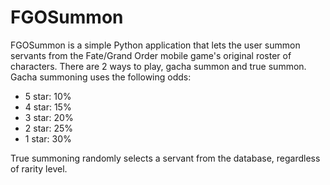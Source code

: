 # FGOSummon

FGOSummon is a simple Python application that lets the user summon servants from the Fate/Grand Order mobile game's original roster of characters.
There are 2 ways to play, gacha summon and true summon.<br/>
Gacha summoning uses the following odds:
- 5 star: 10%
- 4 star: 15%
- 3 star: 20%
- 2 star: 25%
- 1 star: 30%

True summoning randomly selects a servant from the database, regardless of rarity level.
